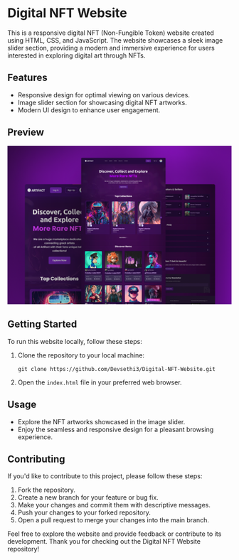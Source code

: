 # Digital NFT Website

This is a responsive digital NFT (Non-Fungible Token) website created using HTML, CSS, and JavaScript. The website showcases a sleek image slider section, providing a modern and immersive experience for users interested in exploring digital art through NFTs.

## Features

- Responsive design for optimal viewing on various devices.
- Image slider section for showcasing digital NFT artworks.
- Modern UI design to enhance user engagement.

## Preview

![Website Preview](Website-Preview.png)

## Getting Started

To run this website locally, follow these steps:

1. Clone the repository to your local machine:
   ```
   git clone https://github.com/Devsethi3/Digital-NFT-Website.git
   ```
2. Open the `index.html` file in your preferred web browser.

## Usage

- Explore the NFT artworks showcased in the image slider.
- Enjoy the seamless and responsive design for a pleasant browsing experience.

## Contributing

If you'd like to contribute to this project, please follow these steps:

1. Fork the repository.
2. Create a new branch for your feature or bug fix.
3. Make your changes and commit them with descriptive messages.
4. Push your changes to your forked repository.
5. Open a pull request to merge your changes into the main branch.

Feel free to explore the website and provide feedback or contribute to its development. Thank you for checking out the Digital NFT Website repository!